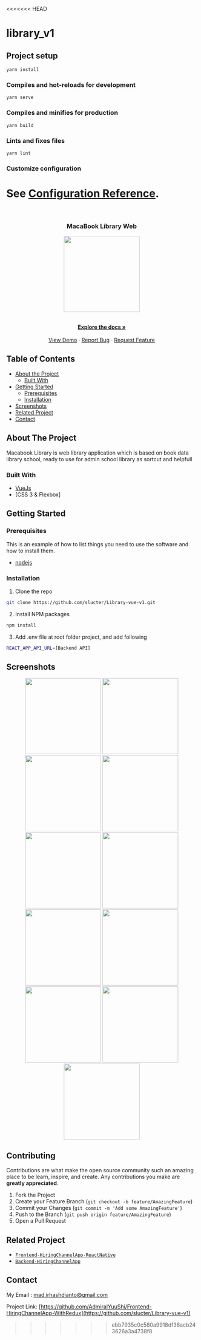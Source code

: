 <<<<<<< HEAD
# library_v1

## Project setup
```
yarn install
```

### Compiles and hot-reloads for development
```
yarn serve
```

### Compiles and minifies for production
```
yarn build
```

### Lints and fixes files
```
yarn lint
```

### Customize configuration
See [Configuration Reference](https://cli.vuejs.org/config/).
=======
<!--
*** Thanks for checking out this README Template. If you have a suggestion that would
*** make this better, please fork the repo and create a pull request or simply open
*** an issue with the tag "enhancement".
*** Thanks again! Now go create something AMAZING! :D
-->


<br />
<p align="center">

  <h3 align="center">MacaBook Library Web</h3>
  <p align="center">
    <image align="center" width="200" src='./screenshots/Component 1.png' />
  </p>

  <p align="center">
    <br />
    <a href="https://github.com/slucter/Library-vue-v1"><strong>Explore the docs »</strong></a>
    <br />
    <br />
    <a href="http://localhost:8080//">View Demo</a>
    ·
    <a href="https://github.com/slucter/Library-vue-v1/issues">Report Bug</a>
    ·
    <a href="https://github.com/slucter/Library-vue-v1/issues">Request Feature</a>
  </p>
</p>



<!-- TABLE OF CONTENTS -->
## Table of Contents

* [About the Project](#about-the-project)
  * [Built With](#built-with)
* [Getting Started](#getting-started)
  * [Prerequisites](#prerequisites)
  * [Installation](#installation)
* [Screenshots](#screenshots)
* [Related Project](#related-project-backend)
* [Contact](#contact)



<!-- ABOUT THE PROJECT -->
## About The Project


Macabook Library is web library application which is based on book data library school, ready to use for admin school library as sortcut and helpfull

### Built With

* [VueJs](https://vue.org/)
* [CSS 3 & Flexbox]


<!-- GETTING STARTED -->
## Getting Started

### Prerequisites

This is an example of how to list things you need to use the software and how to install them.

* [nodejs](https://nodejs.org/en/download/)

### Installation

1. Clone the repo
```sh
git clone https://github.com/slucter/Library-vue-v1.git
```
2. Install NPM packages
```sh
npm install
```
3. Add .env file at root folder project, and add following
```sh
REACT_APP_API_URL=[Backend API]
```



<!-- ROADMAP -->
## Screenshots

<p align='center'>
  <span>
      <image width="200" src='./screenshots/hca-register.png' />
      <image width="200" src='./screenshots/hca-login.png' />
      <image width="200" src='./screenshots/hca-home.png' />
      <image width="200" src='./screenshots/hca-engineers-10.png' />
      <image width="200" src='./screenshots/hca-companies.png' />
      <image width="200" src='./screenshots/hca-create-profile-engineer.png' />
      <image width="200" src='./screenshots/hca-create-company-profile.png' />
      <image width="200" src='./screenshots/hca-profile-engineer.png' />
      <image width="200" src='./screenshots/hca-profile-company.png' />
      <image width="200" src='./screenshots/hca-edit-profile-engineer.png' />
      <image width="200" src='./screenshots/hca-edit-profile-company.png' />
     

<!-- CONTRIBUTING -->
## Contributing

Contributions are what make the open source community such an amazing place to be learn, inspire, and create. Any contributions you make are **greatly appreciated**.

1. Fork the Project
2. Create your Feature Branch (`git checkout -b feature/AmazingFeature`)
3. Commit your Changes (`git commit -m 'Add some AmazingFeature'`)
4. Push to the Branch (`git push origin feature/AmazingFeature`)
5. Open a Pull Request



## Related Project
* [`Frontend-HiringChannelApp-ReactNative`](https://github.com/AdmiralYuuShi/HiringChannelApp-ReactNative)
* [`Backend-HiringChannelApp`](https://github.com/AdmiralYuuShi/Backend-HiringChannelApp)


<!-- CONTACT -->
## Contact

My Email : mad.irhashdianto@gmail.com

Project Link: [https://github.com/AdmiralYuuShi/Frontend-HiringChannelApp-WithRedux](https://github.com/slucter/Library-vue-v1)





>>>>>>> ebb7935c0c580a9918df38acb243626a3a4738f8
